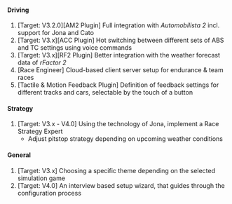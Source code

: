 #### Driving
  1. [Target: V3.2.0][AM2 Plugin] Full integration with *Automobilista 2* incl. support for Jona and Cato
  2. [Target: V3.x][ACC Plugin] Hot switching between different sets of ABS and TC settings using voice commands
  3. [Target: V3.x][RF2 Plugin] Better integration with the weather forecast data of *rFactor 2*
  4. [Race Engineer] Cloud-based client server setup for endurance & team races
  5. [Tactile & Motion Feedback Plugin] Definition of feedback settings for different tracks and cars, selectable by the touch of a button

#### Strategy
  1. [Target: V3.x - V4.0] Using the technology of Jona, implement a Race Strategy Expert
     - Adjust pitstop strategy depending on upcoming weather conditions
  
#### General
  1. [Target: V3.x] Choosing a specific theme depending on the selected simulation game
  2. [Target: V4.0] An interview based setup wizard, that guides through the configuration process